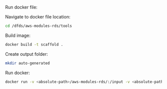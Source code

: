 Run docker file:

Navigate to docker file location:

```bash
cd /dfds/aws-modules-rds/tools
```

Build image:

```bash
docker build -t scaffold .
```

Create output folder:

```bash
mkdir auto-generated
```

Run docker:

```bash
docker run -v <absolute-path>/aws-modules-rds/:/input -v <absolute-path>/aws-modules-rds/tools/auto-generated:/output scaffold:latest
```
